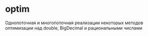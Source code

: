 # optim
Однопоточная и многопоточная реализации некоторых методов оптимизации над double, BigDecimal и рациональными числами
